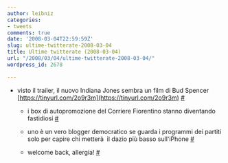 ```yaml
---
author: leibniz
categories:
- tweets
comments: true
date: '2008-03-04T22:59:59Z'
slug: ultime-twitterate-2008-03-04
title: Ultime twitterate (2008-03-04)
url: "/2008/03/04/ultime-twitterate-2008-03-04/"
wordpress_id: 2678

---
```

* visto il trailer, il nuovo Indiana Jones sembra un film di Bud Spencer [https://tinyurl.com/2o9r3m](https://tinyurl.com/2o9r3m) [#](https://twitter.com/leibniz/statuses/766435424)

	
  * i box di autopromozione del Corriere Fiorentino stanno diventando fastidiosi [#](https://twitter.com/leibniz/statuses/766450764)

	
  * uno è un vero blogger democratico se guarda i programmi dei partiti solo per capire chi metterà  il dazio più basso sull'iPhone [#](https://twitter.com/leibniz/statuses/766552398)

	
  * welcome back, allergia! [#](https://twitter.com/leibniz/statuses/766741756)


